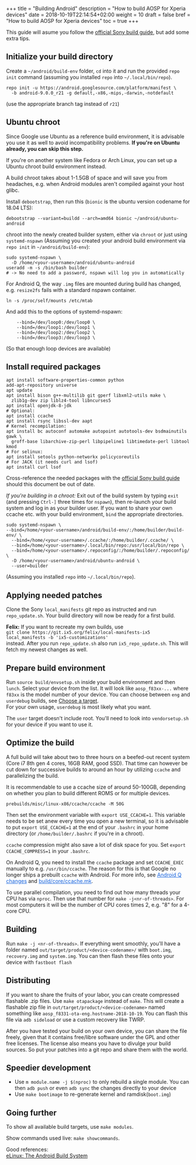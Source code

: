 +++
title = "Building Android"
description = "How to build AOSP for Xperia devices"
date = 2018-10-19T22:14:54+02:00
weight = 10
draft = false
bref = "How to build AOSP for Xperia devices"
toc = true
+++

This guide will asume you follow the
[official Sony build guide](https://developer.sony.com/develop/open-devices/guides/aosp-build-instructions/build-aosp-android-p-9-0-0),
but add some extra tips.

## Initialize your build directory
Create a `~/android/build-env` folder, `cd` into it and run the provided
`repo init` command (assuming you installed `repo` into `~/.local/bin/repo`).

```
repo init -u https://android.googlesource.com/platform/manifest \
  -b android-9.0.0_r21 -g default,-x86,-mips,-darwin,-notdefault
```
(use the appropriate branch tag instead of `r21`)

## Ubuntu chroot

<div class="message success">
Since Google use Ubuntu as a reference build environment, it is advisable you use it as well to avoid incompatibility problems.
<b>If you're on Ubuntu already, you can skip this step.</b>
</div>

If you're on another system like Fedora or Arch Linux, you can set up a Ubuntu
chroot build environment instead.

A build chroot takes about 1-1.5GB of space and will save you from headaches,
e.g. when Android modules aren't compiled against your host glibc.

Install `debootstrap`, then run this (`bionic` is the ubuntu version codename for
18.04 LTS):
```
debootstrap --variant=buildd --arch=amd64 bionic ~/android/ubuntu-android
```
chroot into the newly created builder system, either via `chroot` or just using
`systemd-nspawn` (Assuming you created your android build environment via `repo
init` in `~/android/build-env`):
```
sudo systemd-nspawn \
  -D /home/<your-username>/android/ubuntu-android
useradd -m -s /bin/bash builder
# -> No need to add a password, nspawn will log you in automatically
```

For Android Q, the way `.img` files are mounted during build has changed, e.g.
`resize2fs` fails with a standard nspawn container.

```
ln -s /proc/self/mounts /etc/mtab
```
And add this to the options of systemd-nspawn:
```
    --bind=/dev/loop0:/dev/loop0 \
    --bind=/dev/loop1:/dev/loop1 \
    --bind=/dev/loop2:/dev/loop2 \
    --bind=/dev/loop3:/dev/loop3 \
```
(So that enough loop devices are available)

## Install required packages
```
apt install software-properties-common python
add-apt-repository universe
apt update
apt install bison g++-multilib git gperf libxml2-utils make \
  zlib1g-dev zip liblz4-tool libncurses5
apt install openjdk-8-jdk
# Optional:
apt install ccache
apt install rsync libssl-dev aapt
# Kernel recompilation:
apt install bc autoconf automake autopoint autotools-dev bsdmainutils gawk \
  groff-base libarchive-zip-perl libpipeline1 libtimedate-perl libtool kmod
# For selinux:
apt install setools python-networkx policycoreutils
# For JACK (it needs curl and lsof)
apt install curl lsof
```
Cross-reference the needed packages with the
[official Sony build guide](https://developer.sony.com/develop/open-devices/guides/aosp-build-instructions/build-aosp-android-p-9-0-0)
should this document be out of date.

*If you're building in a chroot:*
Exit out of the build system by typing `exit` (and pressing `Ctrl-]` three times
for `nspawn`), then re-launch your build system and log in as your builder user.
If you want to share your own ccache etc. with your build environment, `bind`
the appropriate directories.
```
sudo systemd-nspawn \
--bind=/home/<your-username>/android/build-env/:/home/builder/build-env/ \
  --bind=/home/<your-username>/.ccache/:/home/builder/.ccache/ \
  --bind=/home/<your-username>/.local/bin/repo:/usr/local/bin/repo \
  --bind=/home/<your-username>/.repoconfig/:/home/builder/.repoconfig/ \
  -D /home/<your-username>/android/ubuntu-android \
  --user=builder
```
(Assuming you installed `repo` into `~/.local/bin/repo`).

## Applying needed patches

Clone the Sony `local_manifests` git repo as instructed and run
`repo_update.sh`. Your build directory will now be ready for a first build.

<div class="message focus">
<b>Felix:</b> If you want to recreate my own builds, use
<code>
git clone https://git.ix5.org/felix/local-manifests-ix5 local_manifests -b 'ix5-customizations'
</code>
instead.  After you run <code>repo_update.sh</code> also run
<code>ix5_repo_update.sh</code>. This will fetch my newest changes as well.
</div>

## Prepare build environment
Run `source build/envsetup.sh` inside your build environment and then `lunch`.
Select your device from the list. It will look like `aosp_f83xx-...` where
`f83xx` is the model number of your device. You can choose between `eng` and
`userdebug` builds, see [Choose a target](https://source.android.com/setup/build/building#choose-a-target).  
For your own usage, `userdebug` is most likely what you want.

The `user` target doesn't include root. You'll need to look into
`vendorsetup.sh` for your device if you want to use it.

## Optimize the build
A full build will take about two to three hours on a beefed-out recent
system (Core i7 8th gen 4 cores, 16GB RAM, good SSD). That time can however be
cut down for successive builds to around an hour by utilizing `ccache` and
parallelizing the build.

It is recommendable to use a ccache size of around 50-100GB, depending on
whether you plan to build different ROMS or for multiple devices.
```
prebuilds/misc/linux-x86/ccache/ccache -M 50G
```
Then set the environment variable with `export USE_CCACHE=1`. This variable
needs to be set anew every time you open a new terminal, so it is
advisable to put `export USE_CCACHE=1` at the end of your `.bashrc` in your home
directory (or `/home/builder/.bashrc` if you're in a chroot).

`ccache` compression might also save a lot of disk space for you. Set
`export CCACHE_COMPRESS=1` in your `.bashrc`.

<div class="message warning">
On Android Q, you need to install the <code>ccache</code> package and set
<code>CCACHE_EXEC</code> manually to e.g. <code>/usr/bin/ccache</code>. The
reason for this is that Google no longer ships a prebuilt <code>ccache</code>
with Android.  
For more info, see <a style="color: #1764de;"href="/info/post/android-q-changes">Android Q changes</a> and 
<a style="color: #1764de;"href="https://android.googlesource.com/platform/build/+/refs/tags/android-q-preview-1/core/ccache.mk#17">
build/core/ccache.mk</a>.
</div>

To use parallel compilation, you need to find out how many threads your CPU has
via `nproc`. Then use that number for `make -j<nr-of-threads>`. For most
computers it will be the number of CPU cores times 2, e.g. "8" for a 4-core CPU.

## Building
Run `make -j <nr-of-threads>`. If everything went smoothly, you'll have a folder
named `out/target/product/<device-codename>/` with `boot.img`, `recovery.img`
and `system.img`. You can then flash these files onto your device with `fastboot
flash`

## Distributing
If you want to share the fruits of your labor, you can create compressed
flashable .zip files. Use `make otapackage` instead of `make`. This will create
a flashable zip file in `out/target/product/<device-codename>` named something
like `aosp_f8331-ota-eng.hostname-2018-10-19`. You can flash this file via `adb
sideload` or use a custom recovery like TWRP.

<!--
Create the directory `dist_output` and use `make dist DIST_DIR=dist_output -j
<nr-of-threads>` to produce a `brotli`-compressed zip file named something like
`aosp_f8331-ota-eng.hostname-2018-10-19`. You can flash this file via `adb
sideload` or use a custom recovery like TWRP.
-->

After you have tested your build on your own device, you can share the file
freely, given that it contains free/libre software under the GPL and other free
licenses. The license also means you have to divulge your build sources.
So put your patches into a git repo and share them with the world.

## Speedier development
- Use `m module.name -j $(nproc)` to only rebuild a single module. You can then
  `adb push` or even `adb sync` the changes directly to your device
- Use `make bootimage` to re-generate kernel and ramdisk(`boot.img`)

## Going further
To show all available build targets, use `make modules`.

Show commands used live: `make showcommands`.

Good references:  
[eLinux: The Android Build System](https://elinux.org/Android_Build_System)
